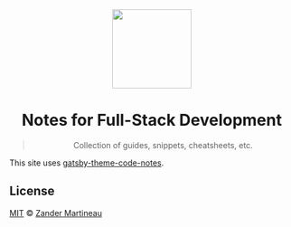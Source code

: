 <div align="center">
  <img src="https://i.ibb.co/SyQCcs3/c2721342659853-57d2d2d9aac78.jpg" width="140">
  <h1>
    Notes for Full-Stack Development
  </h1>

> Collection of guides, snippets, cheatsheets, etc.

</div>

This site uses [gatsby-theme-code-notes](https://github.com/mrmartineau/gatsby-theme-code-notes). 

## License

[MIT](https://choosealicense.com/licenses/mit/) © [Zander Martineau](https://zander.wtf)
